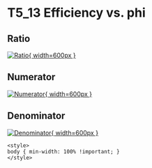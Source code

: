 # T5_13 Efficiency vs. phi

## Ratio

[![Ratio](../mtv/var/T5_13_eff_phi.png){ width=600px }](../mtv/var/T5_13_eff_phi.pdf)

## Numerator

[![Numerator](../mtv/num/T5_13_eff_phi_num.png){ width=600px }](../mtv/num/T5_13_eff_phi_num.pdf)

## Denominator

[![Denominator](../mtv/den/T5_13_eff_phi_den.png){ width=600px }](../mtv/den/T5_13_eff_phi_den.pdf)


``` {=html}
<style>
body { min-width: 100% !important; }
</style>
```
